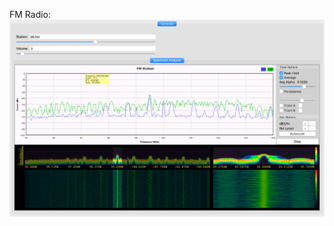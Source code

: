 FM Radio:
![fm_radio](https://github.com/ninp0/gnu_radio_hackrf_one/blob/master/screenshots/fm_radio.png)
